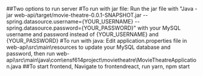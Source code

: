 ##Two options to run server
#To run with jar file:
Run the jar file with "Java -jar web-api/target/movie-theatre-0.0.1-SNAPSHOT.jar --spring.datasource.username={YOUR_USERNAME} --spring.datasource.password={YOUR_PASSWORD}" with your MySQL username and password instead of {YOUR_USERNAME} and {YOUR_PASSWORD}
#To run with java:
Edit application.properties file in web-api\src\main\resources to update your MySQL database and password, then run web-api\src\main\java\com\ensf614project\movietheatre\MovieTheatreApplication.java
##To start frontend,
Navigate to frontendreact, run yarn, npm start
